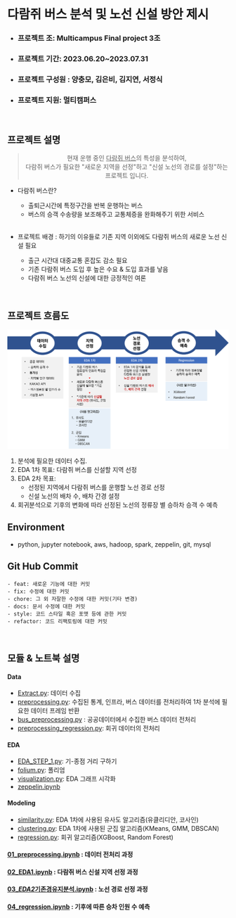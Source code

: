 # 다람쥐 버스 분석 및 노선 신설 방안 제시

- ### 프로젝트 조: Multicampus Final project 3조
- ### 프로젝트 기간: 2023.06.20~2023.07.31
- ### 프로젝트 구성원 : 양충모, 김은비, 김지연, 서정식
- ### 프로젝트 지원: 멀티캠퍼스
<br>

## 프로젝트 설명

> <center>현재 운행 중인 <u>다람쥐 버스</u>의 특성을 분석하여,</center>   
> <center>다람쥐 버스가 필요한 "새로운 지역을 선정"하고 "신설 노선의 경로를 설정"하는 프로젝트 입니다.</center>

- 다람쥐 버스란?

  - 출퇴근시간에 특정구간을 반복 운행하는 버스
  - 버스의 승객 수송량을 보조해주고 교통체증을 완화해주기 위한 서비스  
    <br>

- 프로젝트 배경 : 하기의 이유들로 기존 지역 이외에도 다람쥐 버스의 새로운 노선 신설 필요
  - 출근 시간대 대중교통 혼잡도 감소 필요
  - 기존 다람쥐 버스 도입 후 높은 수요 & 도입 효과를 낳음
  - 다람쥐 버스 노선의 신설에 대한 긍정적인 여론

 <br>

## 프로젝트 흐름도

![Alt text](./src/Data/img/최종흐름도.png)

1. 분석에 필요한 데이터 수집.
2. EDA 1차 목표: 다람쥐 버스를 신설할 지역 선정
3. EDA 2차 목표:
   - 선정된 지역에서 다람쥐 버스를 운행할 노선 경로 선정
   - 신설 노선의 배차 수, 배차 간경 설정
4. 회귀분석으로 기후의 변화에 따라 선정된 노선의 정류장 별 승하차 승객 수 예측
   <br>

<!-- - 데이터 수집
  다람쥐 버스 정류장의 시간별 승하차 승객수를 수집한다.
- 기존 다람쥐 버스 분석
  기존 다람쥐 버스 정류장의 인프라 특징이 어떤지 분석한다.
- 다람쥐 버스 신설 지역 선정
  분석한 내용을 토대로 다람쥐 버스가 필요한 지역을 선정한다.
- 다람쥐 버스 노선 경로 설정
  분석한 내용을 토대로 다람쥐 버스의 경로를 설정한다.
- 다람쥐 버스 배차 수와 배차 간격 설정
  다람쥐 버스가 효율적으로 운행할 수 있도록 배차 수와 배차 간격을 설정한다.   -->

<!-- ## 데이터 출처
- 공공데이터
- 통계청
- KAKAO API  -->

## Environment

- python, jupyter notebook, aws, hadoop, spark, zeppelin, git, mysql
  <br>

## Git Hub Commit

```
- feat: 새로운 기능에 대한 커밋
- fix: 수정에 대한 커밋
- chore: 그 외 자잘한 수정에 대한 커밋(기타 변경)
- docs: 문서 수정에 대한 커밋
- style: 코드 스타일 혹은 포맷 등에 관한 커밋
- refactor: 코드 리팩토링에 대한 커밋
```

<br>

## 모듈 & 노트북 설명

#### Data

- [Extract.py](https://github.com/Mulcam-Finalproject3/Resurrection_Of_Squirrel_Bus/blob/fa563f0241962d8eb74a49d7627080da30d6bca3/src/Data/Extract.py): 데이터 수집
- [preprocessing.py](https://github.com/Mulcam-Finalproject3/Resurrection_Of_Squirrel_Bus/blob/fa563f0241962d8eb74a49d7627080da30d6bca3/src/Data/preprocessing.py): 수집된 통계, 인프라, 버스 데이터를 전처리하여 1차 분석에 필요한 데이터 프레임 반환
- [bus_preprocessing.py](https://github.com/Mulcam-Finalproject3/Resurrection_Of_Squirrel_Bus/blob/fa563f0241962d8eb74a49d7627080da30d6bca3/src/Data/bus_preprocessing.py) : 공공데이터에서 수집한 버스 데이터 전처리
- [preprocessing_regression.py](https://github.com/Mulcam-Finalproject3/Resurrection_Of_Squirrel_Bus/blob/fa563f0241962d8eb74a49d7627080da30d6bca3/src/Data/preprocessing_regression.py): 회귀 데이터의 전처리

#### EDA

- [EDA_STEP_1.py](https://github.com/Mulcam-Finalproject3/Resurrection_Of_Squirrel_Bus/blob/4fd26975cc1d171144e10818462ceb6fee42f912/src/EDA/EDA_STEP_1.py): 기-종점 거리 구하기
- [folium.py](https://github.com/Mulcam-Finalproject3/Resurrection_Of_Squirrel_Bus/blob/4fd26975cc1d171144e10818462ceb6fee42f912/src/EDA/folium.py): 폴리엄
- [visualization.py](https://github.com/Mulcam-Finalproject3/Resurrection_Of_Squirrel_Bus/blob/4fd26975cc1d171144e10818462ceb6fee42f912/src/EDA/visualization.py): EDA 그래프 시각화
- [zeppelin.ipynb]()

#### Modeling

- [similarity.py](https://github.com/Mulcam-Finalproject3/Resurrection_Of_Squirrel_Bus/blob/4fd26975cc1d171144e10818462ceb6fee42f912/src/Modeling/similarity.py): EDA 1차에 사용된 유사도 알고리즘(유클리디안, 코사인)
- [clustering.py](https://github.com/Mulcam-Finalproject3/Resurrection_Of_Squirrel_Bus/blob/4fd26975cc1d171144e10818462ceb6fee42f912/src/Modeling/clustering.py): EDA 1차에 사용된 군집 알고리즘(KMeans, GMM, DBSCAN)
- [regression.py](https://github.com/Mulcam-Finalproject3/Resurrection_Of_Squirrel_Bus/blob/4fd26975cc1d171144e10818462ceb6fee42f912/src/Modeling/regression.py): 회귀 알고리즘(XGBoost, Random Forest)

#### [01_preprocessing.ipynb](https://github.com/Mulcam-Finalproject3/Resurrection_Of_Squirrel_Bus/blob/7d9773f29868a925b71645c0db4d7f18a7de4477/src/01_preprocessing.ipynb) : 데이터 전처리 과정

#### [02_EDA1.ipynb](https://github.com/Mulcam-Finalproject3/Resurrection_Of_Squirrel_Bus/blob/7d9773f29868a925b71645c0db4d7f18a7de4477/src/02_EDA1.ipynb) : 다람쥐 버스 신설 지역 선정 과정

#### [03\_*EDA2*기존경유지분석.ipynb](https://github.com/Mulcam-Finalproject3/Resurrection_Of_Squirrel_Bus/blob/7d9773f29868a925b71645c0db4d7f18a7de4477/src/03_EDA2_%EA%B8%B0%EC%A1%B4%EA%B2%BD%EC%9C%A0%EC%A7%80%EB%B6%84%EC%84%9D.ipynb) : 노선 경로 선정 과정

#### [04_regression.ipynb](https://github.com/Mulcam-Finalproject3/Resurrection_Of_Squirrel_Bus/blob/7d9773f29868a925b71645c0db4d7f18a7de4477/src/04_regression.ipynb) : 기후에 따른 승차 인원 수 예측
